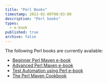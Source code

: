 ```yaml
---
title: "Perl Books"
timestamp: 2013-02-09T00:03:00
description: "Perl books"
types:
  - e-book
published: true
archive: false
---
```


The following Perl books are currently available:

* [Beginner Perl Maven e-book](/beginner-perl-maven-e-book)
* [Advanced Perl Maven e-book](/advanced-perl-maven-e-book)
* [Test Automation using Perl e-book](/test-automation-using-perl-e-book)
* [The Perl Maven Cookbook](/perl-maven-cookbook)

